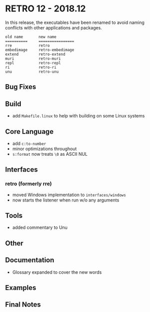# RETRO 12 - 2018.12

In this release, the executables have been renamed to avoid
naming conflicts with other applications and packages.

    old name       new name
    ==========     ================
    rre            retro
    embedimage     retro-embedimage
    extend         retro-extend
    muri           retro-muri
    repl           retro-repl
    ri             retro-ri
    unu            retro-unu

## Bug Fixes

## Build

- add `Makefile.linux` to help with building on some Linux systems

## Core Language

- add `c:to-number`
- minor optimizations throughout
- `s:format` now treats `\0` as ASCII NUL

## Interfaces

### retro (formerly rre)

- moved Windows implementation to `interfaces/windows`
- now starts the listener when run w/o any arguments

## Tools

- added commentary to Unu

## Other

## Documentation

- Glossary expanded to cover the new words

## Examples

## Final Notes
